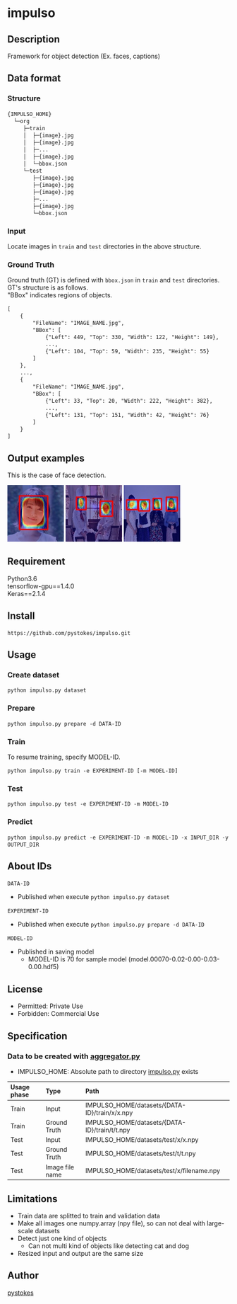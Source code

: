 # __impulso__

## Description
Framework for object detection (Ex. faces, captions)  

## Data format
### Structure

```
{IMPULSO_HOME}
  └─org
     ├─train
     │  ├─{image}.jpg
     │  ├─{image}.jpg
     │  ├─...
     │  ├─{image}.jpg
     │  └─bbox.json
     └─test
        ├─{image}.jpg
        ├─{image}.jpg
        ├─{image}.jpg
        ├─...
        ├─{image}.jpg
        └─bbox.json
```

### Input
Locate images in `train` and `test` directories in the above structure.  

### Ground Truth
Ground truth (GT) is defined with `bbox.json` in `train` and `test` directories.  
GT's structure is as follows.  
"BBox" indicates regions of objects.

```
[
    {
        "FileName": "IMAGE_NAME.jpg",
        "BBox": [
            {"Left": 449, "Top": 330, "Width": 122, "Height": 149},
            ...,
            {"Left": 104, "Top": 59, "Width": 235, "Height": 55}
        ]
    },
    ...,
    {
        "FileName": "IMAGE_NAME.jpg",
        "BBox": [
            {"Left": 33, "Top": 20, "Width": 222, "Height": 382},
            ...,
            {"Left": 131, "Top": 151, "Width": 42, "Height": 76}
        ]
    }
]
```

## Output examples
This is the case of face detection.  

![Sample1](https://github.com/pystokes/impulso/blob/master/tmp/output/figures/hamabe_minami_1.jpg)
![Sample2](https://github.com/pystokes/impulso/blob/master/tmp/output/figures/hamabe_minami_2.jpg)
![Sample3](https://github.com/pystokes/impulso/blob/master/tmp/output/figures/hamabe_minami_3.jpg)

## Requirement
Python3.6  
tensorflow-gpu==1.4.0  
Keras==2.1.4  

## Install
```
https://github.com/pystokes/impulso.git
```

## Usage
### Create dataset
```
python impulso.py dataset
```

### Prepare
```
python impulso.py prepare -d DATA-ID
```

### Train
To resume training, specify MODEL-ID.
```
python impulso.py train -e EXPERIMENT-ID [-m MODEL-ID]
```

### Test
```
python impulso.py test -e EXPERIMENT-ID -m MODEL-ID
```

### Predict
```
python impulso.py predict -e EXPERIMENT-ID -m MODEL-ID -x INPUT_DIR -y OUTPUT_DIR
```

## About IDs
`DATA-ID`  
- Published when execute `python impulso.py dataset`

`EXPERIMENT-ID`  
- Published when execute `python impulso.py prepare -d DATA-ID`

`MODEL-ID`  
- Published in saving model
  - MODEL-ID is 70 for sample model (model.00070-0.02-0.00-0.03-0.00.hdf5)

## License
- Permitted: Private Use  
- Forbidden: Commercial Use  

## Specification
### Data to be created with [aggregator.py](https://github.com/pystokes/impulso/blob/master/src/aggregator.py)
- IMPULSO_HOME: Absolute path to directory [impulso.py](https://github.com/pystokes/impulso/blob/master/impulso.py) exists

|Usage phase|Type|Path|
|:---|:---|:---|
|Train|Input|IMPULSO_HOME/datasets/{DATA-ID}/train/x/x.npy
|Train|Ground Truth|IMPULSO_HOME/datasets/{DATA-ID}/train/t/t.npy
|Test|Input|IMPULSO_HOME/datasets/test/x/x.npy
|Test|Ground Truth|IMPULSO_HOME/datasets/test/t/t.npy
|Test|Image file name|IMPULSO_HOME/datasets/test/x/filename.npy

## Limitations
- Train data are splitted to train and validation data
- Make all images one numpy.array (npy file), so can not deal with large-scale datasets
- Detect just one kind of objects
  - Can not multi kind of objects like detecting cat and dog
- Resized input and output are the same size

## Author
[pystokes](https://github.com/pystokes)
